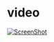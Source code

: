 # video
[![ScreenShot](https://raw.github.com/GabLeRoux/WebMole/master/ressources/WebMole_Youtube_Video.png)](https://youtu.be/YTQnar7WGgQ)
